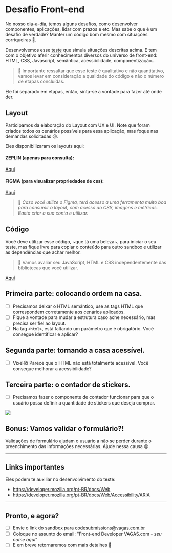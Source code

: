 # Desafio Front-end

No nosso dia-a-dia, temos alguns desafios, como desenvolver componentes, aplicações, lidar com prazos e etc. Mas sabe o que é um desafio de verdade? Manter um código bom mesmo com situações corriqueiras 💩. 

Desenvolvemos esse [teste](https://codesandbox.io/s/frontend-dchtk) que simula situações descritas acima. E tem com o objetivo aferir conhecimentos diversos do universo de front-end: HTML, CSS, Javascript, semântica, acessibilidade, componentização…

> 📙 Importante ressaltar que esse teste é qualitativo e não quantitativo,
vamos levar em consideração a qualidade do código e não o número de
etapas concluídas.

Ele foi separado em etapas, então, sinta-se a vontade para fazer até onde der.

## Layout
Participamos da elaboração do Layout com UX e UI. Note que foram criados todos os cenários possíveis para essa aplicação, mas foque nas demandas solicitadas 😘.

Eles disponibilizaram os layouts aqui:

#### ZEPLIN (apenas para consulta):
[Aqui](https://scene.zeplin.io/project/5c800a66fd01aebc6079baf9)

#### FIGMA (para visualizar propriedades de css):
[Aqui](https://www.figma.com/file/Ly86lgfa2qYMB1mV1FYpLEQT/frontend-test?node-id=0%3A2)

> 📙 _Caso você utilize o Figma, terá acesso a uma ferramenta muito boa para consumir o layout, com acesso ao CSS, imagens e métricas. Basta criar a sua conta e utilizar._

## Código
Você deve utilizar esse código, ~que tá uma beleza~, para iniciar o seu teste, mas fique livre para copiar o conteúdo para outro sandbox e utilizar as dependências que achar melhor. 

> 📙 Vamos avaliar seu JavaScript, HTML e CSS independentemente das bibliotecas que você utilizar.

[Aqui](https://codesandbox.io/s/frontend-dchtk)

## Primeira parte: colocando ordem na casa.
- [ ] Precisamos deixar o HTML semântico, use as tags HTML que correspondem corretamente aos cenários aplicados.
- [ ] Fique a vontade para mudar a estrutura caso ache necessário, mas precisa ser fiel ao layout.
- [ ] Na tag `<html>`, está faltando um parâmetro que é obrigatório. Você consegue identificar e aplicar?

## Segunda parte: tornando a casa acessível.
- [ ] Vixe!😱 Parece que o HTML não está totalmente acessível. Você consegue melhorar a acessibilidade?

## Terceira parte: o contador de stickers.
- [ ] Precisamos fazer o componente de contador funcionar para que o usuário possa definir a quantidade de stickers que deseja comprar. 

![](contador.gif)

## Bonus: Vamos validar o formulário?!
Validações de formulário ajudam o usuário a não se perder durante o preenchimento das informações  necessárias. Ajude  nessa causa 🙃.

----


## Links importantes
Eles podem te auxiliar no desenvolvimento do teste:

- https://developer.mozilla.org/pt-BR/docs/Web
- https://developer.mozilla.org/pt-BR/docs/Web/Accessibility/ARIA

----


## Pronto, e agora?
- [ ] Envie o link do sandbox para [codesubmissions@vagas.com.br](codesubmissions@vagas.com.br) 
- [ ] Coloque no assunto do email: "Front-end Developer VAGAS.com - *seu nome aqui*"
- [ ] E em breve retornaremos com mais detalhes :blue_heart:
